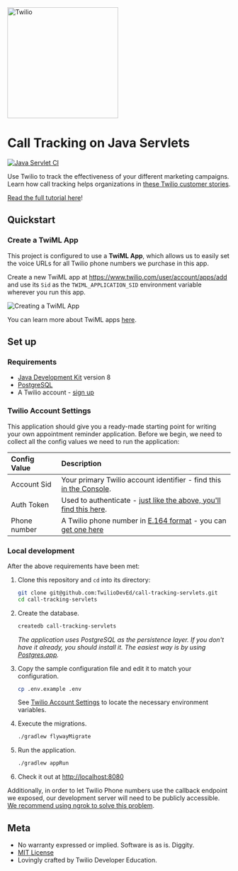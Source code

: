 <a href="https://www.twilio.com">
  <img src="https://static0.twilio.com/marketing/bundles/marketing/img/logos/wordmark-red.svg" alt="Twilio" width="250" />
</a>

# Call Tracking on Java Servlets

[![Java Servlet CI](https://github.com/TwilioDevEd/call-tracking-servlets/actions/workflows/gradle.yml/badge.svg)](https://github.com/TwilioDevEd/call-tracking-servlets/actions/workflows/gradle.yml)

Use Twilio to track the effectiveness of your different marketing campaigns.
Learn how call tracking helps organizations in [these Twilio customer
stories](https://www.twilio.com/use-cases/call-tracking).

[Read the full tutorial here](https://www.twilio.com/docs/tutorials/walkthrough/call-tracking/java/servlets)!

## Quickstart

### Create a TwiML App

This project is configured to use a **TwiML App**, which allows us to easily set
the voice URLs for all Twilio phone numbers we purchase in this app.

Create a new TwiML app at https://www.twilio.com/user/account/apps/add and use
its `Sid` as the `TWIML_APPLICATION_SID` environment variable wherever you run
this app.

![Creating a TwiML App](http://howtodocs.s3.amazonaws.com/call-tracking-twiml-app.gif)

You can learn more about TwiML apps [here](https://www.twilio.com/help/faq/twilio-client/how-do-i-create-a-twiml-app).

## Set up

### Requirements

- [Java Development Kit](https://adoptopenjdk.net/) version 8
- [PostgreSQL](https://www.postgresql.org/)
- A Twilio account - [sign up](https://www.twilio.com/try-twilio)

### Twilio Account Settings

This application should give you a ready-made starting point for writing your
own appointment reminder application. Before we begin, we need to collect
all the config values we need to run the application:

| Config Value | Description                                                                                                                                                  |
| :---------------- | :----------------------------------------------------------------------------------------------------------------------------------------------------------- |
| Account Sid  | Your primary Twilio account identifier - find this [in the Console](https://www.twilio.com/console).                                                         |
| Auth Token   | Used to authenticate - [just like the above, you'll find this here](https://www.twilio.com/console).                                                         |
| Phone number | A Twilio phone number in [E.164 format](https://en.wikipedia.org/wiki/E.164) - you can [get one here](https://www.twilio.com/console/phone-numbers/incoming) |

### Local development

After the above requirements have been met:

1. Clone this repository and `cd` into its directory:

   ```bash
   git clone git@github.com:TwilioDevEd/call-tracking-servlets.git
   cd call-tracking-servlets
   ```

1. Create the database.

   ```bash
   createdb call-tracking-servlets
   ```

   _The application uses PostgreSQL as the persistence layer. If you
   don't have it already, you should install it. The easiest way is by
   using [Postgres.app](http://postgresapp.com/)._

1. Copy the sample configuration file and edit it to match your configuration.

   ```bash
   cp .env.example .env
   ```
   See [Twilio Account Settings](#twilio-account-settings) to locate the necessary environment variables.

1. Execute the migrations.

   ```bash
   ./gradlew flywayMigrate
   ```

1. Run the application.

   ```bash
   ./gradlew appRun
   ```

1. Check it out at [http://localhost:8080](http://localhost:8080)

Additionally, in order to let Twilio Phone numbers use the callback endpoint we
exposed, our development server will need to be publicly accessible.
[We recommend using ngrok to solve this problem](https://www.twilio.com/blog/2015/09/6-awesome-reasons-to-use-ngrok-when-testing-webhooks.html).

## Meta

* No warranty expressed or implied. Software is as is. Diggity.
* [MIT License](http://www.opensource.org/licenses/mit-license.html)
* Lovingly crafted by Twilio Developer Education.
